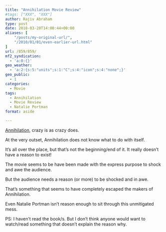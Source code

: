 ```yaml
---
title: "Annihilation Movie Review"
#tags: ["XXX", "XXX"]
author: Rajiv Abraham
type: post
date: 2018-03-20T14:00:44+00:00
aliases: [
    "/posts/my-original-url/",
    "/2010/01/01/even-earlier-url.html"
]
url: /859/859/
mf2_syndication:
  - 'a:0:{}'
geo_weather:
  - 'a:2:{s:5:"units";s:1:"C";s:4:"icon";s:4:"none";}'
geo_public:
  - 1
categories:
  - Movie
tags:
  - Annihilation
  - Movie Review
  - Natalie Portman
format: aside

---
```

<p style="text-align: left;">
  <a href="https://www.imdb.com/title/tt2798920/" target="_blank" rel="noopener">Annihilation</a>, crazy is as crazy does.
</p>

<p style="text-align: left;">
  At the very outset, Annihilation does not know what to do with itself.
</p>

<p style="text-align: left;">
  It&#8217;s all over the place, but that&#8217;s not the beginning/end of it. It really doesn&#8217;t have a reason to exist!
</p>

<p style="text-align: left;">
  The movie seems to be have been made with the express purpose to shock and awe the audience.
</p>

<p style="text-align: left;">
  But the audience needs a reason (or more) to be shocked and in awe.
</p>

<p style="text-align: left;">
  That&#8217;s something that seems to have completely escaped the makers of Annihilation.
</p>

<p style="text-align: left;">
  Even Natalie Portman isn&#8217;t reason enough to sit through this unmitigated mess.
</p>

<p style="text-align: left;">
  PS: I haven&#8217;t read the book/s. But I don&#8217;t think anyone would want to watch/read something that doesn&#8217;t explain the reason why.
</p>